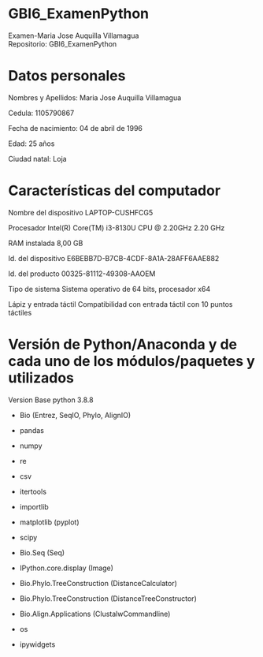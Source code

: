 # GBI6_ExamenPython
Examen-Maria Jose Auquilla Villamagua  
Repositorio: GBI6_ExamenPython

# Datos personales

Nombres y Apellidos: Maria Jose Auquilla Villamagua

Cedula: 1105790867

Fecha de nacimiento: 04 de abril de 1996

Edad: 25 años

Ciudad natal: Loja

# Características del computador

Nombre del dispositivo LAPTOP-CUSHFCG5

Procesador Intel(R) Core(TM) i3-8130U CPU @ 2.20GHz 2.20 GHz

RAM instalada 8,00 GB

Id. del dispositivo E6BEBB7D-B7CB-4CDF-8A1A-28AFF6AAE882

Id. del producto 00325-81112-49308-AAOEM

Tipo de sistema Sistema operativo de 64 bits, procesador x64

Lápiz y entrada táctil Compatibilidad con entrada táctil con 10 puntos táctiles
# Versión de Python/Anaconda y de cada uno de los módulos/paquetes y utilizados
Version Base python 3.8.8
- Bio (Entrez, SeqIO, Phylo, AlignIO)

- pandas

- numpy

- re

- csv

- itertools

- importlib

- matplotlib (pyplot)

- scipy

- Bio.Seq (Seq)

- IPython.core.display (Image)

- Bio.Phylo.TreeConstruction (DistanceCalculator)

- Bio.Phylo.TreeConstruction (DistanceTreeConstructor)

- Bio.Align.Applications (ClustalwCommandline)

- os

- ipywidgets
